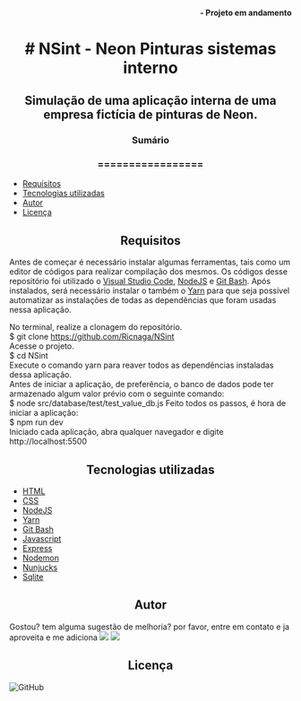 #### <div align="right">- Projeto em andamento <div>
# <div align="center"># NSint - Neon Pinturas sistemas interno<div>
## <div align="center">Simulação de uma aplicação interna de uma empresa fictícia de pinturas de Neon.<div>
### <div align="center">Sumário <div>
### <div align="center">================= <div>
<!--ts-->
   - [Requisitos](#Requisitos)
   - [Tecnologias utilizadas](#tecnologias-utilizadas)
   - [Autor](#autor)
   - [Licença](#Licença)
<!--te-->

## <div align="center">Requisitos<div>
Antes de começar é necessário instalar algumas ferramentas, tais como um editor de códigos para realizar compilação dos mesmos. Os códigos desse repositório foi utilizado o [Visual Studio Code](https://code.visualstudio.com/), [NodeJS](https://nodejs.org/en/) e [Git Bash](https://gitforwindows.org/). Após instalados, será necessário instalar o também o [Yarn](https://yarnpkg.com/) para que seja possível automatizar as instalações de todas as dependências que foram usadas nessa aplicação.

No terminal, realize a clonagem do repositório.\
$ git clone <https://github.com/Ricnaga/NSint> \
Acesse o projeto.\
$ cd NSint \
Execute o comando yarn para reaver todos as dependências instaladas dessa aplicação.\
Antes de iniciar a aplicação, de preferência, o banco de dados pode ter armazenado algum valor prévio com o seguinte comando:\
$ node src/database/test/test_value_db.js
Feito todos os passos, é hora de iniciar a aplicação: \
$ npm run dev \
Iniciado cada aplicação, abra qualquer navegador e digite http://localhost:5500 

## <div align="center">Tecnologias utilizadas<div>
- [HTML](https://www.w3.org/HTML)
- [CSS](https://www.w3.org/Style/CSS/)
- [NodeJS](https://nodejs.org/en/)
- [Yarn](https://yarnpkg.com/getting-started/install)
- [Git Bash](https://gitforwindows.org/)
- [Javascript](https://developer.mozilla.org/pt-BR/docs/Web/JavaScript)
- [Express](https://expressjs.com/pt-br/starter/installing.html)
- [Nodemon](https://nodemon.io/)
- [Nunjucks](https://mozilla.github.io/nunjucks/)
- [Sqlite](https://www.nodenpm.com/sqlite-async/package.html)


## <div align="center">Autor<div>
Gostou? tem alguma sugestão de melhoria? por favor, entre em contato e ja aproveita e me adiciona
<a href="https://www.linkedin.com/in/ricardo-nagatomy-56553254"><img src="https://img.shields.io/badge/-RicardoNaga-blue?style=flat-square&logo=Linkedin&logoColor=white"></a>
<a href="https://app.rocketseat.com.br/me/ricardo-nagatomy-08130"><img src="https://img.shields.io/badge/-Rocketseat-000?style=flat-square&logo=&logoColor=white"></a>

## <div align="center">Licença<div>

![GitHub](https://img.shields.io/github/license/Ricnaga/NSint)